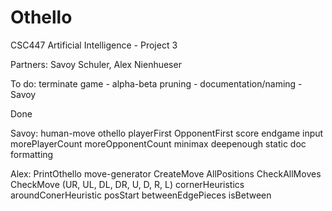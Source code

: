 # Othello
CSC447 Artificial Intelligence - Project 3

Partners: Savoy Schuler, Alex Nienhueser

To do:	terminate game		- 
	alpha-beta pruning	- 
	documentation/naming	- Savoy

Done

Savoy: 	human-move
	othello
	playerFirst
	OpponentFirst
	score
	endgame	
	input
	morePlayerCount
	moreOpponentCount
	minimax
	deepenough
	static
	doc formatting


Alex:	PrintOthello
	move-generator
	CreateMove
	AllPositions
	CheckAllMoves
	CheckMove (UR, UL, DL, DR, U, D, R, L) 
	cornerHeuristics
	aroundConerHeuristic
	posStart
	betweenEdgePieces
	isBetween

